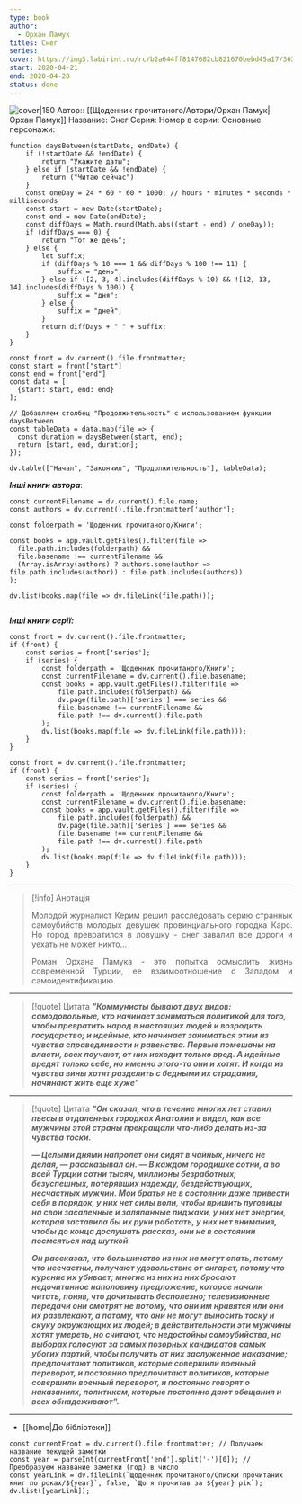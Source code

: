 ```yaml
---
type: book
author:
  - Орхан Памук
titles: Снег
series:
cover: https://img3.labirint.ru/rc/b2a644ff8147682cb821670bebd45a17/363x561q80/books11/103941/cover.jp
start: 2020-04-21
end: 2020-04-28
status: done
---
```

![cover|150](Орхан%20Памук%20-%20Снег.jpg)
Автор:: [[Щоденник прочитаного/Автори/Орхан Памук|Орхан Памук]]
Название: Снег
Серия:
Номер в серии:
Основные персонажи:

```dataviewjs
function daysBetween(startDate, endDate) {
	if (!startDate && !endDate) { 
		return "Укажите даты"; 
	} else if (startDate && !endDate) {
		return ("Читаю сейчас")
	}
	const oneDay = 24 * 60 * 60 * 1000; // hours * minutes * seconds * milliseconds
	const start = new Date(startDate);
	const end = new Date(endDate);
	const diffDays = Math.round(Math.abs((start - end) / oneDay));
	if (diffDays === 0) {
		return "Тот же день";   
	} else {
		let suffix;     
	    if (diffDays % 10 === 1 && diffDays % 100 !== 11) {
		    suffix = "день";     
	    } else if ([2, 3, 4].includes(diffDays % 10) && ![12, 13, 14].includes(diffDays % 100)) {
			suffix = "дня";     
		} else {       
			suffix = "дней";     
		}          
		return diffDays + " " + suffix;   
	} 
}  

const front = dv.current().file.frontmatter;
const start = front["start"]
const end = front["end"]
const data = [
  {start: start, end: end}
];

// Добавляем столбец "Продолжительность" с использованием функции daysBetween
const tableData = data.map(file => {
  const duration = daysBetween(start, end);
  return [start, end, duration];
});

dv.table(["Начал", "Закончил", "Продолжительность"], tableData);
```
***Інші книги автора***:
```dataviewjs
const currentFilename = dv.current().file.name;
const authors = dv.current().file.frontmatter['author'];

const folderpath = 'Щоденник прочитаного/Книги';

const books = app.vault.getFiles().filter(file =>
  file.path.includes(folderpath) &&
  file.basename !== currentFilename &&
  (Array.isArray(authors) ? authors.some(author => file.path.includes(author)) : file.path.includes(authors))
);

dv.list(books.map(file => dv.fileLink(file.path)));


```
***Інші книги серії:***
```dataviewjs
const front = dv.current().file.frontmatter;
if (front) {
	const series = front['series'];
	if (series) {
		const folderpath = 'Щоденник прочитаного/Книги';
		const currentFilename = dv.current().file.basename;
		const books = app.vault.getFiles().filter(file =>  
			file.path.includes(folderpath) && 
			dv.page(file.path)['series'] === series && 
			file.basename !== currentFilename &&
			file.path !== dv.current().file.path 
		);
		dv.list(books.map(file => dv.fileLink(file.path)));
	}
}

```

```dataviewjs
const front = dv.current().file.frontmatter;
if (front) {
	const series = front['series'];
	if (series) {
		const folderpath = 'Щоденник прочитаного/Книги';
		const currentFilename = dv.current().file.basename;
		const books = app.vault.getFiles().filter(file =>  
			file.path.includes(folderpath) && 
			dv.page(file.path)['series'] === series && 
			file.basename !== currentFilename &&
			file.path !== dv.current().file.path 
		);
		dv.list(books.map(file => dv.fileLink(file.path)));
	}
}

```

---
>[!info] Анотація
><p align="justify">Молодой журналист Керим решил расследовать серию странных самоубийств молодых девушек провинциального городка Карс. Но город превратился в ловушку - снег завалил все дороги и уехать не может никто...</p>
><p align="justify">Роман Орхана Памука - это попытка осмыслить жизнь современной Турции, ее взаимоотношение с Западом и самоидентификацию.</p>

___

>[!quote] Цитата
 ***"Коммунисты бывают двух видов: самодовольные, кто начинает заниматься политикой для того, чтобы превратить народ в настоящих людей и возродить государство; и идейные, кто начинает заниматься этим из чувства справедливости и равенства. Первые помешаны на власти, всех поучают, от них исходит только вред. А идейные вредят только себе, но именно этого-то они и хотят. И когда из чувства вины хотят разделить с бедными их страдания, начинают жить еще хуже"***

****

> [!quote] Цитата
> ***"Он сказал, что в течение многих лет ставил пьесы в отдаленных городках Анатолии и видел, как все мужчины этой страны прекращали что-либо делать из-за чувства тоски.***
>
>  ***— Целыми днями напролет они сидят в чайных, ничего не делая, — рассказывал он. — В каждом городишке сотни, а во всей Турции сотни тысяч, миллионы безработных, безуспешных, потерявших надежду, бездействующих, несчастных мужчин. Мои братья не в состоянии даже привести себя в порядок, у них нет силы воли, чтобы пришить пуговицы на свои засаленные и заляпанные пиджаки, у них нет энергии, которая заставила бы их руки работать, у них нет внимания, чтобы до конца дослушать рассказ, они не в состоянии посмеяться над шуткой.***
>
> ***Он рассказал, что большинство из них не могут спать, потому что несчастны, получают удовольствие от сигарет, потому что курение их убивает; многие из них из них бросают недочитанное наполовину предложение, которое начали читать, поняв, что дочитывать бесполезно; телевизионные передачи они смотрят не потому, что они им нравятся или они их развлекают, а потому, что они не могут выносить тоску и скуку окружающих их людей; в действительности эти мужчины хотят умереть, но считают, что недостойны самоубийства, на выборах голосуют за самых позорных кандидатов самых убогих партий, чтобы получить от них заслуженное наказание; предпочитают политиков, которые совершили военный переворот, и постоянно предпочитают политиков, которые совершили военный переворот, и постоянно говорят о наказаниях, политикам, которые постоянно дают обещания и всех обнадеживают".***

****
- [[home|До бібліотеки]]
```dataviewjs
const currentFront = dv.current().file.frontmatter; // Получаем название текущей заметки
const year = parseInt(currentFront['end'].split('-')[0]); // Преобразуем название заметки (год) в число
const yearLink = dv.fileLink(`Щоденник прочитаного/Списки прочитаних книг по роках/${year}`, false, `Що я прочитав за ${year} рік`);
dv.list([yearLink]);
```